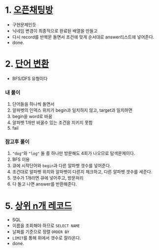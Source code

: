 # 1. <a href="https://school.programmers.co.kr/learn/courses/30/lessons/42888">오픈채팅방</a>
- 구현문제인듯
- 닉네임 변경이 최종적으로 완료된 배열을 만들고
- 다시 record를 반복문 돌면서 조건에 맞게 순서대로 answer리스트에 넣어준다.
- done.

# 2. <a href="https://school.programmers.co.kr/learn/courses/30/lessons/42888">단어 변환</a>
- BFS/DFS 유형이다

### 내 풀이
1. 단어들을 하나씩 돌면서
2. 알파벳의 인덱스 위치가 begin과 일치하지 않고, target과 일치하면
3. begin을 word로 바꿈
4. 알파벳 1개만 바꿀수 있는 조건을 지키지 못함
5. fail

### 참고후 풀이
1. `"dog"`와 `"log"` 둘 중 하나만 방문해도 4회가 나오므로 탐색문제이다.
2. BFS 이용
3. 큐에 시작단어와 `begin`과 다른 알파벳 갯수를 넣어준다.
4. 조건대로 알파벳 위치와 알파벳이 다른지 체크하고, 다른 알파벳 갯수를 세준다.
5. 갯수가 1개라면 큐에 넣어주고, 방문처리
6. 다 돌고 나면 answer를 반환해준다.

# 5. <a href="https://school.programmers.co.kr/learn/courses/30/lessons/59405">상위 n개 레코드</a>
- SQL
- 이름을 조회해야 하므로 `SELECT NAME`
- 날짜를 기준으로 정렬 `ORDER BY`
- `LIMIT`를 통해 위에서 갯수로 잘라온다.
- done.